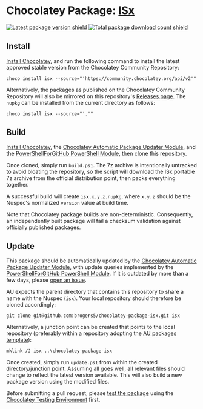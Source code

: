 ﻿# Chocolatey Package: [ISx](https://community.chocolatey.org/packages/isx)

[![Latest package version shield](https://img.shields.io/chocolatey/v/isx.svg)](https://community.chocolatey.org/packages/isx)
[![Total package download count shield](https://img.shields.io/chocolatey/dt/isx.svg)](https://community.chocolatey.org/packages/isx)

## Install

[Install Chocolatey](https://chocolatey.org/install), and run the following command to install the latest approved stable version from the Chocolatey Community Repository:

```shell
choco install isx --source="'https://community.chocolatey.org/api/v2'"
```

Alternatively, the packages as published on the Chocolatey Community Repository will also be mirrored on this repository's [Releases page](https://github.com/brogers5/chocolatey-package-isx/releases). The `nupkg` can be installed from the current directory as follows:

```shell
choco install isx --source="'.'"
```

## Build

[Install Chocolatey](https://chocolatey.org/install), the [Chocolatey Automatic Package Updater Module](https://github.com/majkinetor/au), and the [PowerShellForGitHub PowerShell Module](https://github.com/microsoft/PowerShellForGitHub), then clone this repository.

Once cloned, simply run `build.ps1`. The 7z archive is intentionally untracked to avoid bloating the repository, so the script will download the ISx portable 7z archive from the official distribution point, then packs everything together.

A successful build will create `isx.x.y.z.nupkg`, where `x.y.z` should be the Nuspec's normalized `version` value at build time.

Note that Chocolatey package builds are non-deterministic. Consequently, an independently built package will fail a checksum validation against officially published packages.

## Update

This package should be automatically updated by the [Chocolatey Automatic Package Updater Module](https://github.com/majkinetor/au), with update queries implemented by the [PowerShellForGitHub PowerShell Module](https://github.com/microsoft/PowerShellForGitHub). If it is outdated by more than a few days, please [open an issue](https://github.com/brogers5/chocolatey-package-isx/issues).

AU expects the parent directory that contains this repository to share a name with the Nuspec (`isx`). Your local repository should therefore be cloned accordingly:

```shell
git clone git@github.com:brogers5/chocolatey-package-isx.git isx
```

Alternatively, a junction point can be created that points to the local repository (preferably within a repository adopting the [AU packages template](https://github.com/majkinetor/au-packages-template)):

```shell
mklink /J isx ..\chocolatey-package-isx
```

Once created, simply run `update.ps1` from within the created directory/junction point. Assuming all goes well, all relevant files should change to reflect the latest version available. This will also build a new package version using the modified files.

Before submitting a pull request, please [test the package](https://docs.chocolatey.org/en-us/community-repository/moderation/package-verifier#steps-for-each-package) using the [Chocolatey Testing Environment](https://github.com/chocolatey-community/chocolatey-test-environment) first.
